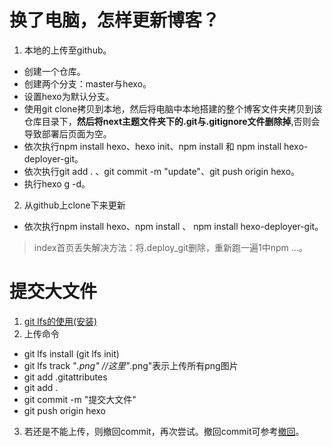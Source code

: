 # 换了电脑，怎样更新博客？
1. 本地的上传至github。
- 创建一个仓库。
- 创建两个分支：master与hexo。
- 设置hexo为默认分支。
- 使用git clone拷贝到本地，然后将电脑中本地搭建的整个博客文件夹拷贝到该仓库目录下，**然后将next主题文件夹下的.git与.gitignore文件删除掉**,否则会导致部署后页面为空。
- 依次执行npm install hexo、hexo init、npm install 和 npm install hexo-deployer-git。
- 依次执行git add . 、git commit -m "update"、git push origin hexo。
- 执行hexo g -d。
2. 从github上clone下来更新
- 依次执行npm install hexo、npm install 、 npm install hexo-deployer-git。
> index首页丢失解决方法：将.deploy_git删除，重新跑一遍1中npm ...。
# 提交大文件
1. [git lfs的使用(安装)](https://www.jianshu.com/p/493b81544f80)
2. 上传命令
- git lfs install (git lfs init)
- git lfs track "*.png"     //这里"*.png"表示上传所有png图片
- git add .gitattributes
- git add .
- git commit -m "提交大文件"
- git push origin hexo
3. 若还是不能上传，则撤回commit，再次尝试。撤回commit可参考[撤回](https://blog.csdn.net/quiet_girl/article/details/79487966)。